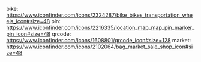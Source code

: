 bike: https://www.iconfinder.com/icons/2324287/bike_bikes_transportation_wheels_icon#size=48
pin: https://www.iconfinder.com/icons/2216335/location_map_map_pin_marker_pin_icon#size=48
qrcode: https://www.iconfinder.com/icons/1608801/qrcode_icon#size=128
market: https://www.iconfinder.com/icons/2102064/bag_market_sale_shop_icon#size=48
